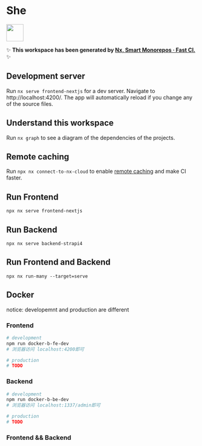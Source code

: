 # She

<a alt="Nx logo" href="https://nx.dev" target="_blank" rel="noreferrer"><img src="https://raw.githubusercontent.com/nrwl/nx/master/images/nx-logo.png" width="45"></a>

✨ **This workspace has been generated by [Nx, Smart Monorepos · Fast CI.](https://nx.dev)** ✨

## Development server

Run `nx serve frontend-nextjs` for a dev server. Navigate to http://localhost:4200/. The app will automatically reload if you change any of the source files.

## Understand this workspace

Run `nx graph` to see a diagram of the dependencies of the projects.

## Remote caching

Run `npx nx connect-to-nx-cloud` to enable [remote caching](https://nx.app) and make CI faster.

## Run Frontend

`npx nx serve frontend-nextjs`

## Run Backend

`npx nx serve backend-strapi4`

## Run Frontend and Backend

`npx nx run-many --target=serve`


## Docker

notice: developemnt and production are different


### Frontend
```bash
# development
npm run docker-b-fe-dev
# 浏览器访问 localhost:4200即可

# production
# TODO
```

### Backend
```bash
# development
npm run docker-b-be-dev
# 浏览器访问 localhost:1337/admin即可

# production
# TODO
```

### Frontend && Backend

```

```


